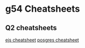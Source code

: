 g54 Cheatsheets
===============

Q2 cheatsheets
--------------

[ejs cheatsheet](ejs.md)
[posgres cheatsheet](postgres.md)
